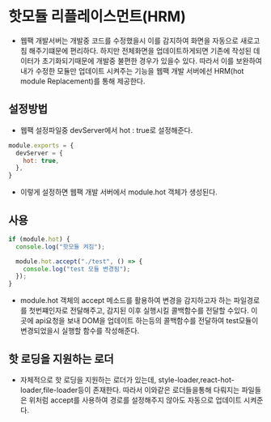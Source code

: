 # 핫모듈 리플레이스먼트(HRM)

- 웹팩 개발서버는 개발중 코드를 수정했을시 이를 감지하여 화면을 자동으로 새로고침 해주기떄문에 편리하다. 하지만 전체화면을 업데이트하게되면 기존에 작성된 데이터가 초기화되기때문에 개발중 불편한 경우가 있을수 있다. 따라서 이를 보완하여 내가 수정한 모듈만 업데이트 시켜주는 기능을 웹팩 개발 서버에선 HRM(hot module Replacement)를 통해 제공한다.

## 설정방법

- 웹팩 설정파일중 devServer에서 hot : true로 설정해준다.

```js
module.exports = {
  devServer = {
    hot: true,
  },
}
```

- 이렇게 설정하면 웹팩 개발 서버에서 module.hot 객체가 생성된다.

## 사용

```js
if (module.hot) {
  console.log("핫모듈 켜짐");

  module.hot.accept("./test", () => {
    console.log("test 모듈 변경됨");
  });
}
```

- module.hot 객체의 accept 메소드를 활용하여 변경을 감지하고자 하는 파일경로를 첫번쨰인자로 전달해주고, 감지된 이후 실행시킬 콜백함수를 전달할 수있다. 이곳에 api요청을 보내 DOM을 업데이트 하는등의 콜백함수를 전달하여 test모듈이 변경되었을시 실행할 함수를 작성해준다.

## 핫 로딩을 지원하는 로더

- 자체적으로 핫 로딩을 지원하는 로더가 있는데, style-loader,react-hot-loader,file-loader등이 존재한다.
  따라서 이와같은 로더들을통해 다뤄지는 파일들은 위처럼 accept를 사용하여 경로를 설정해주지 않아도 자동으로 업데이트 시켜준다.
